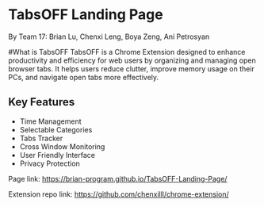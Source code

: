 # TabsOFF Landing Page
By Team 17: Brian Lu, Chenxi Leng, Boya Zeng, Ani Petrosyan

#What is TabsOFF
TabsOFF is a Chrome Extension designed to enhance productivity and efficiency for web users by organizing and managing open browser tabs. It helps users reduce clutter, improve memory usage on their PCs, and navigate open tabs more effectively.

## Key Features
- Time Management
- Selectable Categories
- Tabs Tracker
- Cross Window Monitoring
- User Friendly Interface
- Privacy Protection

Page link: https://brian-program.github.io/TabsOFF-Landing-Page/

Extension repo link: https://github.com/chenxilll/chrome-extension/

